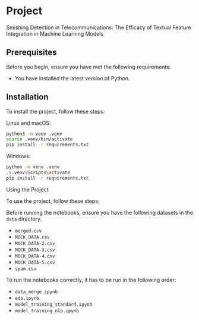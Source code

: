 # Project

Smishing Detection in Telecommunications: The Efficacy of Textual Feature Integration in Machine Learning Models

## Prerequisites

Before you begin, ensure you have met the following requirements:

* You have installed the latest version of Python.

## Installation

To install the project, follow these steps:

Linux and macOS:

```bash
python3 -m venv .venv
source .venv/bin/activate
pip install -r requirements.txt
```

Windows:

```bash
python -m venv .venv
.\.venv\Scripts\activate
pip install -r requirements.txt
```

Using the Project

To use the project, follow these steps:

Before running the notebooks, ensure you have the following datasets in the `data` directory.

* `merged.csv`
* `MOCK_DATA.csv`
* `MOCK_DATA-2.csv`
* `MOCK_DATA-3.csv`
* `MOCK_DATA-4.csv`
* `MOCK_DATA-5.csv`
* `spam.csv`

To run the notebooks correctly, it has to be run in the following order:

* `data_merge.ipynb`
* `eda.ipynb`
* `model_training_standard.ipynb`
* `model_training_nlp.ipynb`
